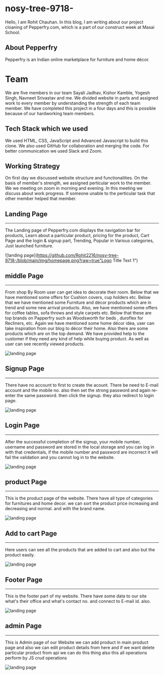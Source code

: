 # nosy-tree-9718-

Hello, I am Rohit Chauhan. In this blog, I am writing about our project cloaning of Pepperfry.com, which is a part of our construct week at Masai School.

## About Pepperfry
Pepperfry is an Indian online marketplace for furniture and home décor.

# Team
We are five members in our team Sayali Jadhav, Kishor Kamble, Yogesh Singh, Navneet Srivastav and me. We divided website in parts and assigned work to every member by understanding the strength of each team member. We have completed this project in a four days and this is possible because of our hardworking team members.

## Tech Stack which we used
We used HTML, CSS, JavaScript and Advanced Javascript to build this clone. We also used GitHub for collaboration and merging the code. For better communication we used Slack and Zoom.

## Working Strategy
On first day we discussed website structure and functionalities. On the basis of member's strength, we assigned perticular work to the member. We we meeting on zoom in morning and evening. In this meeting we discuss about work progress. If someone unable to the perticular task that other member helped that member.


## Landing Page
-----

The Landing page of Pepperfry.com displays the navigation bar for products, Learn about a particular product, pricing for the product, Cart Page and the login & signup part, Trending, Popular in Various categories, Just launched furniture.


![landing page](https://github.com/Rohit2216/nosy-tree-9718-/blob/main/img/homepage.png?raw=true"Logo Title Text 1")


## middle Page
-----

From shop By Room user can get idea to decorate their room. Below that we have mentioned some offers for Cushion covers, cup holders etc. Below that we have mentioned some Furniture and décor products which are in trend and some new arrival products. Also, we have mentioned some offers for coffee tables, sofa throws and style carpets etc. Below that these are top brands on Papperfry such as Woodsworth for beds , duroflex for Recliners, etc. Again we have mentioned some home décor idea, user can take inspiration from our blog to décor their home. Also there are some products which are on the top demand. We have provided help to the customer if they need any kind of help while buying product. As well as user can see recently viewed products.


![landing page](https://github.com/Rohit2216/nosy-tree-9718-/blob/main/img/middle.png?raw=true  "Logo Title Text 1")


## Signup Page
-----

There have no account to first to create the acount. There be need to E-mail account  and the mobile no. also then set the strong password  and again re-enter the same password. then click the signup. they also redirect to  login page.

![landing page](https://github.com/Rohit2216/nosy-tree-9718-/blob/day-5/img/signup.png?raw=true "Logo Title Text 1")


## Login Page
-----

After the successful completion of the signup, your mobile number, username and password are stored in the local storage and you can log in with that credentials, if the mobile number and password are incorrect it will fail the validation and you cannot log in to the website.

![landing page](https://github.com/Rohit2216/nosy-tree-9718-/blob/day-5/img/login.png?raw=true "Logo Title Text 1")


## product Page
-----

This is the product page of the website. There have all type of categories for furnitures and home decor. we can sort the product price increasing and decreasing and normal. and with the brand name.

![landing page](https://github.com/Rohit2216/nosy-tree-9718-/blob/main/img/product.png?raw=true "Logo Title Text 1")


## Add to cart Page
-----

Here users can see all the products that are added to cart and also but the product easily.

![landing page](https://github.com/Rohit2216/nosy-tree-9718-/blob/main/img/add%20to%20cart.png?raw=true "Logo Title Text 1")

## Footer Page
------

This is the footer part of my website. There have some data to  our site what's their office and what's contact no. and connect to E-mail id. also.

![landing page](https://github.com/Rohit2216/nosy-tree-9718-/blob/day-5/img/footer.png?raw=true  "Logo Title Text 1")


## admin Page
------

This is Admin page of our Website we can add product in main product page and also we can edit product details from here and if we want delete particular product from api we can do this thing also this all operations perform by JS crud operations

![landing page](https://github.com/Rohit2216/nosy-tree-9718-/blob/main/img/admin.png?raw=true  "Logo Title Text 1")


